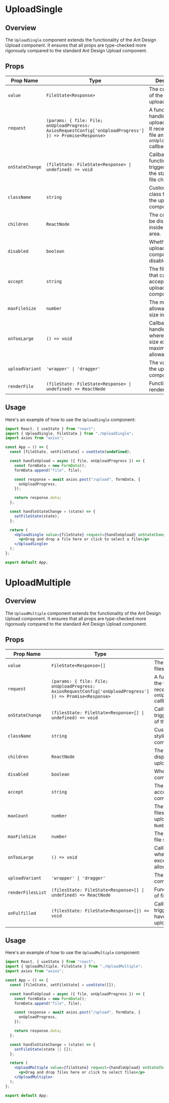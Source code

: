 # UploadSingle

## Overview

The `UploadSingle` component extends the functionality of the Ant Design Upload component. It ensures that all props are type-checked more rigorously compared to the standard Ant Design Upload component.

## Props

| Prop Name       | Type                                                                                                      | Description                                                                                               |
| --------------- | --------------------------------------------------------------------------------------------------------- | --------------------------------------------------------------------------------------------------------- |
| `value`         | `FileState<Response>`                                                                                     | The current state of the file being uploaded.                                                             |
| `request`       | `(params: { file: File; onUploadProgress: AxiosRequestConfig['onUploadProgress'] }) => Promise<Response>` | A function that handles the file upload request. It receives the file and an `onUploadProgress` callback. |
| `onStateChange` | `(fileState: FileState<Response> \| undefined) => void`                                                   | Callback function that is triggered when the state of the file changes.                                   |
| `className`     | `string`                                                                                                  | Custom CSS class for styling the upload component.                                                        |
| `children`      | `ReactNode`                                                                                               | The content to be displayed inside the upload area.                                                       |
| `disabled`      | `boolean`                                                                                                 | Whether the upload component is disabled.                                                                 |
| `accept`        | `string`                                                                                                  | The file types that can be accepted by the upload component.                                              |
| `maxFileSize`   | `number`                                                                                                  | The maximum allowable file size in bytes.                                                                 |
| `onTooLarge`    | `() => void`                                                                                              | Callback to handle cases where the file size exceeds the maximum allowable limit.                         |
| `uploadVariant` | `'wrapper' \| 'dragger'`                                                                                  | The variant of the upload component.                                                                      |
| `renderFile`    | `(fileState: FileState<Response> \| undefined) => ReactNode`                                              | Function to render the file.                                                                              |

## Usage

Here's an example of how to use the `UploadSingle` component:

```jsx
import React, { useState } from "react";
import { UploadSingle, FileState } from "./UploadSingle";
import axios from "axios";

const App = () => {
  const [fileState, setFileState] = useState(undefined);

  const handleUpload = async ({ file, onUploadProgress }) => {
    const formData = new FormData();
    formData.append("file", file);

    const response = await axios.post("/upload", formData, {
      onUploadProgress,
    });

    return response.data;
  };

  const handleStateChange = (state) => {
    setFileState(state);
  };

  return (
    <UploadSingle value={fileState} request={handleUpload} onStateChange={handleStateChange} accept=".jpg,.png">
      <p>Drag and drop a file here or click to select a file</p>
    </UploadSingle>
  );
};

export default App;
```

# UploadMultiple

## Overview

The `UploadMultiple` component extends the functionality of the Ant Design Upload component. It ensures that all props are type-checked more rigorously compared to the standard Ant Design Upload component.

## Props

| Prop Name         | Type                                                                                                      | Description                                                                                               |
| ----------------- | --------------------------------------------------------------------------------------------------------- | --------------------------------------------------------------------------------------------------------- |
| `value`           | `FileState<Response>[]`                                                                                   | The current state of the files being uploaded.                                                            |
| `request`         | `(params: { file: File; onUploadProgress: AxiosRequestConfig['onUploadProgress'] }) => Promise<Response>` | A function that handles the file upload request. It receives the file and an `onUploadProgress` callback. |
| `onStateChange`   | `(filesState: FileState<Response>[] \| undefined) => void`                                                | Callback function that is triggered when the state of the files changes.                                  |
| `className`       | `string`                                                                                                  | Custom CSS class for styling the upload component.                                                        |
| `children`        | `ReactNode`                                                                                               | The content to be displayed inside the upload area.                                                       |
| `disabled`        | `boolean`                                                                                                 | Whether the upload component is disabled.                                                                 |
| `accept`          | `string`                                                                                                  | The file types that can be accepted by the upload component.                                              |
| `maxCount`        | `number`                                                                                                  | The maximum number of files that can be uploaded. Default is `Number.MAX_SAFE_INTEGER`.                   |
| `maxFileSize`     | `number`                                                                                                  | The maximum allowable file size in bytes.                                                                 |
| `onTooLarge`      | `() => void`                                                                                              | Callback to handle cases where the file size exceeds the maximum allowable limit.                         |
| `uploadVariant`   | `'wrapper' \| 'dragger'`                                                                                  | The variant of the upload component.                                                                      |
| `renderFilesList` | `(filesState: FileState<Response>[] \| undefined) => ReactNode`                                           | Function to render the list of files.                                                                     |
| `onFulfilled`     | `(filesState: FileState<Response>[]) => void`                                                             | Callback function triggered when all files have been successfully uploaded.                               |

## Usage

Here's an example of how to use the `UploadMultiple` component:

```jsx
import React, { useState } from "react";
import { UploadMultiple, FileState } from "./UploadMultiple";
import axios from "axios";

const App = () => {
  const [fileState, setFileState] = useState([]);

  const handleUpload = async ({ file, onUploadProgress }) => {
    const formData = new FormData();
    formData.append("file", file);

    const response = await axios.post("/upload", formData, {
      onUploadProgress,
    });

    return response.data;
  };

  const handleStateChange = (state) => {
    setFileState(state || []);
  };

  return (
    <UploadMultiple value={fileState} request={handleUpload} onStateChange={handleStateChange} accept=".jpg,.png" maxCount={5}>
      <p>Drag and drop files here or click to select files</p>
    </UploadMultiple>
  );
};

export default App;
```
